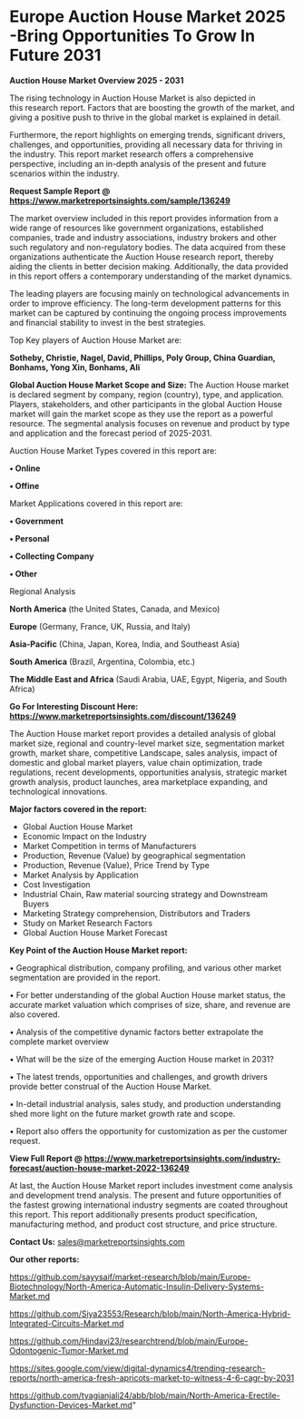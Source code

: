 # Europe Auction House Market 2025 -Bring Opportunities To Grow In Future 2031

<Strong> Auction House Market Overview 2025 - 2031</strong>

The rising technology in Auction House Market is also depicted in this research report. Factors that are boosting the growth of the market, and giving a positive push to thrive in the global market is explained in detail.

Furthermore, the report highlights on emerging trends, significant drivers, challenges, and opportunities, providing all necessary data for thriving in the industry. This report market research offers a comprehensive perspective, including an in-depth analysis of the present and future scenarios within the industry.

<strong>Request Sample Report @ <a href=https://www.marketreportsinsights.com/sample/136249>https://www.marketreportsinsights.com/sample/136249</a></strong>

The market overview included in this report provides information from a wide range of resources like government organizations, established companies, trade and industry associations, industry brokers and other such regulatory and non-regulatory bodies. The data acquired from these organizations authenticate the Auction House research report, thereby aiding the clients in better decision making. Additionally, the data provided in this report offers a contemporary understanding of the market dynamics.

The leading players are focusing mainly on technological advancements in order to improve efficiency. The long-term development patterns for this market can be captured by continuing the ongoing process improvements and financial stability to invest in the best strategies.

Top Key players of Auction House Market are:

<strong>Sotheby, Christie, Nagel, David, Phillips, Poly Group, China Guardian, Bonhams, Yong Xin, Bonhams, Ali</strong>

<strong><b>Global Auction House Market Scope and Size:</b></strong>
The Auction House market is declared segment by company, region (country), type, and application. Players, stakeholders, and other participants in the global Auction House market will gain the market scope as they use the report as a powerful resource. The segmental analysis focuses on revenue and product by type and application and the forecast period of 2025-2031.

Auction House Market Types covered in this report are:

<strong>• Online

• Offine</strong>

Market Applications covered in this report are:

<strong>• Government

• Personal

• Collecting Company

• Other</strong> 

Regional Analysis

<strong>North America</strong> (the United States, Canada, and Mexico)

<strong>Europe</strong> (Germany, France, UK, Russia, and Italy)

<strong>Asia-Pacific</strong> (China, Japan, Korea, India, and Southeast Asia)

<strong>South America</strong> (Brazil, Argentina, Colombia, etc.)

<strong>The Middle East and Africa</strong> (Saudi Arabia, UAE, Egypt, Nigeria, and South Africa)

<strong>Go For Interesting Discount Here: <a href=https://www.marketreportsinsights.com/discount/136249>https://www.marketreportsinsights.com/discount/136249</a></strong>

The Auction House market report provides a detailed analysis of global market size, regional and country-level market size, segmentation market growth, market share, competitive Landscape, sales analysis, impact of domestic and global market players, value chain optimization, trade regulations, recent developments, opportunities analysis, strategic market growth analysis, product launches, area marketplace expanding, and technological innovations.

<strong><b>Major factors covered in the report:</b></strong>
<ul>
  <li>Global Auction House Market </li>
  <li>Economic Impact on the Industry</li>
  <li>Market Competition in terms of Manufacturers</li>
  <li>Production, Revenue (Value) by geographical segmentation</li>
  <li>Production, Revenue (Value), Price Trend by Type</li>
  <li>Market Analysis by Application</li>
  <li>Cost Investigation</li>
  <li>Industrial Chain, Raw material sourcing strategy and Downstream Buyers</li>
  <li>Marketing Strategy comprehension, Distributors and Traders</li>
  <li>Study on Market Research Factors</li>
  <li>Global Auction House Market Forecast</li>
</ul>

<strong><b>Key Point of the Auction House Market report:</b></strong>

• Geographical distribution, company profiling, and various other market segmentation are provided in the report.

• For better understanding of the global Auction House market status, the accurate market valuation which comprises of size, share, and revenue are also covered.

• Analysis of the competitive dynamic factors better extrapolate the complete market overview

• What will be the size of the emerging Auction House market in 2031?

• The latest trends, opportunities and challenges, and growth drivers provide better construal of the Auction House Market.

• In-detail industrial analysis, sales study, and production understanding shed more light on the future market growth rate and scope.

• Report also offers the opportunity for customization as per the customer request.

<strong><b>View Full Report @ <a href=https://www.marketreportsinsights.com/industry-forecast/auction-house-market-2022-136249>https://www.marketreportsinsights.com/industry-forecast/auction-house-market-2022-136249</a></b></strong>


At last, the Auction House Market report includes investment come analysis and development trend analysis. The present and future opportunities of the fastest growing international industry segments are coated throughout this report. This report additionally presents product specification, manufacturing method, and product cost structure, and price structure.

<strong>Contact Us:</strong>
sales@marketreportsinsights.com

<strong>Our other reports:</strong>

<a href=https://github.com/sayysaif/market-research/blob/main/Europe-Biotechnology/North-America-Automatic-Insulin-Delivery-Systems-Market.md>https://github.com/sayysaif/market-research/blob/main/Europe-Biotechnology/North-America-Automatic-Insulin-Delivery-Systems-Market.md</a>

<a href=https://github.com/Siya23553/Research/blob/main/North-America-Hybrid-Integrated-Circuits-Market.md>https://github.com/Siya23553/Research/blob/main/North-America-Hybrid-Integrated-Circuits-Market.md</a>

<a href=https://github.com/Hindavi23/researchtrend/blob/main/Europe-Odontogenic-Tumor-Market.md>https://github.com/Hindavi23/researchtrend/blob/main/Europe-Odontogenic-Tumor-Market.md</a>

<a href=https://sites.google.com/view/digital-dynamics4/trending-research-reports/north-america-fresh-apricots-market-to-witness-4-6-cagr-by-2031>https://sites.google.com/view/digital-dynamics4/trending-research-reports/north-america-fresh-apricots-market-to-witness-4-6-cagr-by-2031</a>

<a href=https://github.com/tyagianjali24/abb/blob/main/North-America-Erectile-Dysfunction-Devices-Market.md>https://github.com/tyagianjali24/abb/blob/main/North-America-Erectile-Dysfunction-Devices-Market.md</a>"
